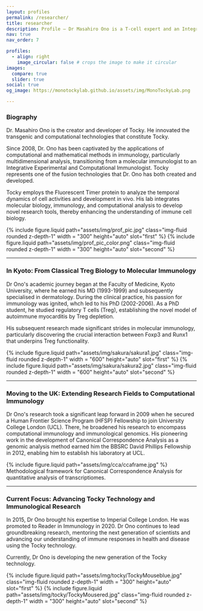 ```yaml
---
layout: profiles
permalink: /researcher/
title: researcher
description: Profile – Dr Masahiro Ono is a T-cell expert and an Integrative Experimental and Computational Immunologist.
nav: true
nav_order: 7

profiles:
  - align: right
    image_circular: false # crops the image to make it circular
images:
  compare: true
  slider: true
social: true
og_image: https://monotockylab.github.io/assets/img/MonoTockyLab.png

---
```


### Biography

Dr. Masahiro Ono is the creator and developer of Tocky. He innovated the transgenic and computational technologies that constitute Tocky.

Since 2008, Dr. Ono has been captivated by the applications of computational and mathematical methods in immunology, particularly multidimensional analysis, transitioning from a molecular immunologist to an Integrative Experimental and Computational Immunologist. Tocky represents one of the fusion technologies that Dr. Ono has both created and developed.

Tocky employs the Fluorescent Timer protein to analyze the temporal dynamics of cell activities and development in vivo. His lab integrates molecular biology, immunology, and computational analysis to develop novel research tools, thereby enhancing the understanding of immune cell biology.

<img-comparison-slider>
  {% include figure.liquid path="assets/img/prof_pic.jpg" class="img-fluid rounded z-depth-1" width = "300" height="auto" slot="first" %}
  {% include figure.liquid path="assets/img/prof_pic_color.png" class="img-fluid rounded z-depth-1" width = "300" height="auto" slot="second" %}
</img-comparison-slider>

---

### In Kyoto: From Classical Treg Biology to Molecular Immunology

Dr Ono's academic journey began at the Faculty of Medicine, Kyoto University, where he earned his MD (1993-1999) and subsequently specialised in dermatology. During the clinical practice, his passion for immunology was ignited, whch led to his PhD (2002-2006). As a PhD student, he studied regulatory T cells (Treg), establishing the novel model of autoimmune myocarditis by Treg depletion.

His subsequent research made significant strides in molecular immunology, particularly discovering the crucial interaction between Foxp3 and Runx1 that underpins Treg functionality.

<img-comparison-slider>
  {% include figure.liquid path="assets/img/sakura/sakura1.jpg" class="img-fluid rounded z-depth-1" width = "600" height="auto" slot="first" %}
  {% include figure.liquid path="assets/img/sakura/sakura2.jpg" class="img-fluid rounded z-depth-1" width = "600" height="auto" slot="second" %}
</img-comparison-slider>

---

### Moving to the UK: Extending Research Fields to Computational Immunology

Dr Ono's research took a significant leap forward in 2009 when he secured a Human Frontier Science Program (HFSP) Fellowship to join University College London (UCL). There, he broadened his research to encompass computational immunology and immunological genomics. His pioneering work in the development of Canonical Correspondence Analysis as a genomic analysis method earned him the BBSRC David Phillips Fellowship in 2012, enabling him to establish his laboratory at UCL.

<div class="row mt-3">
     <div class="col-sm mt-3 mt-md-0">
        {% include figure.liquid path="assets/img/cca/ccaframe.jpg" %}
    </div>

</div>
<div class="caption">
Methodological framework for Canonical Correspondence Analysis for quantitative  analysis of transcriptiomes.
</div>

---

### Current Focus: Advancing Tocky Technology and Immunological Research

In 2015, Dr Ono brought his expertise to Imperial College London. He was promoted to Reader in Immunology in 2020. Dr Ono continues to lead groundbreaking research, mentoring the next generation of scientists and advancing our understanding of immune responses in health and disease using the Tocky technology.

Currently, Dr Ono is developing the new generation of the Tocky technology.

<img-comparison-slider>
  {% include figure.liquid path="assets/img/tocky/TockyMouseblue.jpg" class="img-fluid rounded z-depth-1" width = "300" height="auto" slot="first" %}
  {% include figure.liquid path="assets/img/tocky/TockyMousered.jpg" class="img-fluid rounded z-depth-1" width = "300" height="auto" slot="second" %}
</img-comparison-slider>
